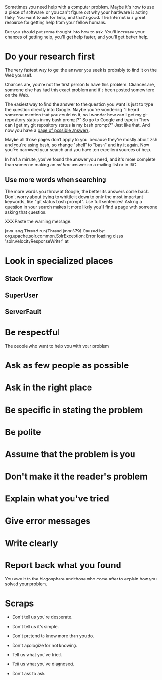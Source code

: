Sometimes you need help with a computer problem.  Maybe it's how
to use a piece of software, or you can't figure out why your hardware
is acting flaky.  You want to ask for help, and that's good.  The
Internet is a great resource for getting help from your fellow
humans.

But you should put some thought into how to ask.  You'll increase
your chances of getting help, you'll get help faster, and you'll
get better help.

# Do your research first

The very fastest way to get the answer you seek is probably to find
it on the Web yourself.

Chances are, you're not the first person to have this problem.
Chances are, someone else has had this exact problem and it's been
posted somewhere on the Web.

The easiest way to find the answer to the question you want is just
to type the question directly into Google.  Maybe you're wondering
"I heard someone mention that you could do it, so I wonder how can
I get my git repository status in my bash prompt?"  So go to Google
and type in "how can I get my git repository status in my bash
prompt?"  Just like that.  And now you have a
[page of possible answers][git-shell].


Maybe all those pages don't apply to you, because they're mostly
about zsh and you're using bash, so change "shell" to "bash" and
[try it again][git-bash].  Now you've narrowed your search and you
have ten excellent sources of help.

[git-shell]: https://www.google.com/search?q=how+can+I+get+my+git+repository+status+in+my+shell+prompt%3F
[git-bash]: https://www.google.com/search?q=how+can+I+get+my+git+repository+status+in+my+bash+prompt%3F

In half a minute, you've found the answer you need, and it's more
complete than someone making an *ad hoc* answer on a mailing list
or in IRC.

## Use more words when searching

The more words you throw at Google, the better its answers come
back.  Don't worry about trying to whittle it down to only the most
important keywords, like "git status bash prompt".  Use full
sentences!  Asking a question in your search makes it more likely
you'll find a page with someone asking that question.

XXX Paste the warning message.

java.lang.Thread.run(Thread.java:679) Caused by: org.apache.solr.common.SolrException: Error loading class 'solr.VelocityResponseWriter' at 

# Look in specialized places

## Stack Overflow

## SuperUser

## ServerFault

# Be respectful

The people who want to help you with your problem 

# Ask as few people as possible

# Ask in the right place

# Be specific in stating the problem

# Be polite

# Assume that the problem is you

# Don't make it the reader's problem

# Explain what you've tried

# Give error messages

# Write clearly

# Report back what you found

You owe it to the blogosphere and those who come after to explain
how you solved your problem.

# Scraps

* Don't tell us you're desperate.

* Don't tell us it's simple.

* Don't pretend to know more than you do.

* Don't apologize for not knowing.

* Tell us what you've tried.

* Tell us what you've diagnosed.

* Don't ask to ask.

